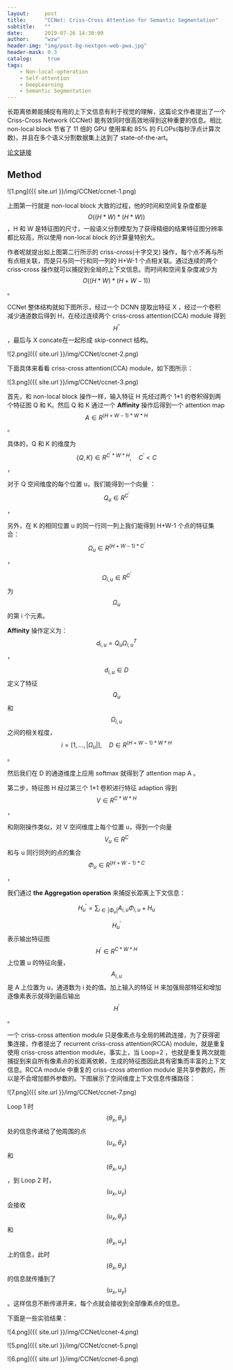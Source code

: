 ```yaml
---
layout:     post
title:      "CCNet: Criss-Cross Attention for Semantic Segmentation"
subtitle:   ""
date:       2019-07-26 14:30:00
author:     "wzw"
header-img: "img/post-bg-nextgen-web-pwa.jpg"
header-mask: 0.3
catalog:     true
tags:
    - Non-local-opteration
    - Self-attention
    - DeepLearning
    - Semantic Segmentation
---
```

长距离依赖能捕捉有用的上下文信息有利于视觉的理解，这篇论文作者提出了一个 Criss-Cross Network (CCNet) 能有效同时很高效地得到这种重要的信息。相比 non-local block 节省了 11 倍的 GPU 使用率和 85% 的 FLOPs(每秒浮点计算次数)，并且在多个语义分割数据集上达到了 state-of-the-art。
<script type="text/javascript" async src="https://cdn.mathjax.org/mathjax/latest/MathJax.js?config=TeX-MML-AM_CHTML"> </script>

[论文链接][paper-link]

## Method

![1.png]({{ site.url }}/img/CCNet/ccnet-1.png)

上图第一行就是 non-local block 大致的过程，他的时间和空间复杂度都是
$$
O((H*W)*(H*W))
$$
，H 和 W 是特征图的尺寸，一般语义分割模型为了获得精细的结果特征图分辨率都比较高，所以使用 non-local block 的计算量特别大。

作者呢就提出如上图第二行所示的 criss-cross(十字交叉) 操作，每个点不再与所有点相关联，而是只与同一行和同一列的 H+W-1 个点相关联。通过连续的两个 criss-cross 操作就可以捕捉到全局的上下文信息。而时间和空间复杂度减少为
$$
O((H*W)*(H+W-1))
$$
。

CCNet 整体结构就如下图所示，经过一个 DCNN 提取出特征 X ，经过一个卷积减少通道数后得到 H，在经过连续两个 criss-cross attention(CCA) module 得到
$$
H^{''}
$$
，最后与 X concate在一起形成 skip-connect 结构。

![2.png]({{ site.url }}/img/CCNet/ccnet-2.png)

下面具体来看看 criss-cross attention(CCA) module，如下图所示：

![3.png]({{ site.url }}/img/CCNet/ccnet-3.png)

首先，和 non-local block 操作一样，输入特征 H 先经过两个 1*1 的卷积得到两个特征图 Q 和 K。然后 Q 和 K 通过一个 **Affinity** 操作后得到一个 attention map
$$
A \in R^{(H+W-1)*W*H}
$$
。

具体的，Q 和 K 的维度为
$$
\{Q,K\} \in R^{C^{'}*W*H},\quad C^{'}<C
$$
，

对于 Q 空间维度的每个位置 u，我们能得到一个向量 ：
$$
Q_u\in R^{C^{'}}
$$
，

另外，在 K 的相同位置 u 的同一行同一列上我们能得到 H+W-1 个点的特征集合：
$$
\Omega_u\in R^{(H+W-1)*C^{'}}
$$
，


$$
\Omega_{i,u}\in R^{C^{'}}
$$
为
$$
\Omega_u
$$
的第 i 个元素。

**Affinity** 操作定义为：
$$
d_{i,u}=Q_u\Omega_{i,u}^T
$$
，


$$
d_{i,u}\in D
$$
定义了特征
$$
Q_u
$$
和
$$
\Omega_{i,u}
$$
之间的相关程度，
$$
i=[1,\dots,|\Omega_u|],\quad D \in R^{(H+W-1)*W*H}
$$
。

然后我们在 D 的通道维度上应用 softmax 就得到了 attention map A 。

第二步，特征图 H 经过第三个 1*1 卷积进行特征 adaption 得到
$$
V \in R^{C*W*H}
$$
，

和刚刚操作类似，对 V 空间维度上每个位置 u，得到一个向量
$$
V_u\in R^C
$$
和与 u 同行同列的点的集合
$$
\Phi_u\in R^{(H+W-1)*C}
$$
， 

我们通过 **the Aggregation operation** 来捕捉长距离上下文信息：


$$
H_u^{'}=\sum_{i\in |\Phi_u|}A_{i,u}\Phi_{i,u}+H_u
$$

$$
H_u^{'}
$$
表示输出特征图
$$
H^{'} \in R^{C*W*H}
$$
上位置 u 的特征向量，
$$
A_{i,u}
$$
是 A 上位置为 u，通道数为 i 处的值。加上输入的特征 H 来加强局部特征和增加逐像素表示就得到最后输出
$$
H^{'}
$$
。

一个 criss-cross attention module 只是像素点与全局的稀疏连接，为了获得密集连接，作者提出了 recurrent criss-cross attention(RCCA) module，就是重复使用 criss-cross attention module，事实上，当 Loop=2 ，也就是重复两次就能捕捉到来自所有像素点的长距离依赖，生成的特征图因此具有密集而丰富的上下文信息。RCCA module 中重复的 criss-cross attention module 是共享参数的，所以是不会增加额外参数的。下图展示了空间维度上下文信息传播路径：

![7.png]({{ site.url }}/img/CCNet/ccnet-7.png)

Loop 1 时
$$
(\theta_x,\theta_y)
$$
处的信息传递给了他周围的点
$$
(u_x,\theta_y)
$$
和
$$
(\theta_x,u_y)
$$
，到 Loop 2 时，
$$
(u_x,u_y)
$$
会接收
$$
(u_x,\theta_y)
$$
和
$$
(\theta_x,u_y)
$$
上的信息，此时
$$
(\theta_x,\theta_y)
$$
的信息就传播到了
$$
(u_x,u_y)
$$
。这样信息不断传递开来，每个点就会接收到全部像素点的信息。

下面是一些实验结果：

![4.png]({{ site.url }}/img/CCNet/ccnet-4.png)

![5.png]({{ site.url }}/img/CCNet/ccnet-5.png)

![6.png]({{ site.url }}/img/CCNet/ccnet-6.png)

[paper-link]: https://arxiv.org/abs/1811.11721v1
